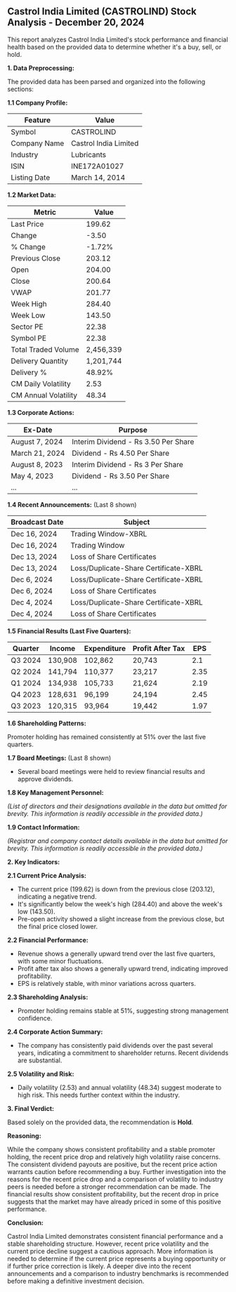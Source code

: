 ## Castrol India Limited (CASTROLIND) Stock Analysis - December 20, 2024

This report analyzes Castrol India Limited's stock performance and financial health based on the provided data to determine whether it's a buy, sell, or hold.

**1. Data Preprocessing:**

The provided data has been parsed and organized into the following sections:

**1.1 Company Profile:**

| Feature          | Value                     |
|-----------------|--------------------------|
| Symbol           | CASTROLIND                |
| Company Name     | Castrol India Limited      |
| Industry         | Lubricants                |
| ISIN             | INE172A01027              |
| Listing Date     | March 14, 2014            |


**1.2 Market Data:**

| Metric                | Value     |
|-----------------------|------------|
| Last Price            | 199.62     |
| Change                | -3.50      |
| % Change              | -1.72%     |
| Previous Close        | 203.12     |
| Open                  | 204.00     |
| Close                 | 200.64     |
| VWAP                  | 201.77     |
| Week High             | 284.40     |
| Week Low              | 143.50     |
| Sector PE             | 22.38      |
| Symbol PE             | 22.38      |
| Total Traded Volume   | 2,456,339  |
| Delivery Quantity     | 1,201,744  |
| Delivery %            | 48.92%     |
| CM Daily Volatility   | 2.53       |
| CM Annual Volatility  | 48.34      |


**1.3 Corporate Actions:**

| Ex-Date      | Purpose                               |
|--------------|---------------------------------------|
| August 7, 2024 | Interim Dividend - Rs 3.50 Per Share |
| March 21, 2024 | Dividend - Rs 4.50 Per Share         |
| August 8, 2023 | Interim Dividend - Rs 3 Per Share    |
| May 4, 2023   | Dividend - Rs 3.50 Per Share         |
| ...           | ...                                   |  *(Further historical dividend data available)*


**1.4 Recent Announcements:** (Last 8 shown)

| Broadcast Date | Subject                                      |
|-----------------|----------------------------------------------|
| Dec 16, 2024   | Trading Window-XBRL                          |
| Dec 16, 2024   | Trading Window                               |
| Dec 13, 2024   | Loss of Share Certificates                     |
| Dec 13, 2024   | Loss/Duplicate-Share Certificate-XBRL          |
| Dec 6, 2024    | Loss/Duplicate-Share Certificate-XBRL          |
| Dec 6, 2024    | Loss of Share Certificates                     |
| Dec 4, 2024    | Loss/Duplicate-Share Certificate-XBRL          |
| Dec 4, 2024    | Loss of Share Certificates                     |


**1.5 Financial Results (Last Five Quarters):**

| Quarter      | Income     | Expenditure | Profit After Tax | EPS  |
|--------------|------------|-------------|-----------------|------|
| Q3 2024      | 130,908    | 102,862     | 20,743           | 2.1  |
| Q2 2024      | 141,794    | 110,377     | 23,217           | 2.35 |
| Q1 2024      | 134,938    | 105,733     | 21,624           | 2.19 |
| Q4 2023      | 128,631    | 96,199      | 24,194           | 2.45 |
| Q3 2023      | 120,315    | 93,964      | 19,442           | 1.97 |


**1.6 Shareholding Patterns:**

Promoter holding has remained consistently at 51% over the last five quarters.


**1.7 Board Meetings:** (Last 8 shown)

* Several board meetings were held to review financial results and approve dividends.


**1.8 Key Management Personnel:**

*(List of directors and their designations available in the data but omitted for brevity.  This information is readily accessible in the provided data.)*


**1.9 Contact Information:**

*(Registrar and company contact details available in the data but omitted for brevity. This information is readily accessible in the provided data.)*


**2. Key Indicators:**

**2.1 Current Price Analysis:**

* The current price (199.62) is down from the previous close (203.12), indicating a negative trend.
* It's significantly below the week's high (284.40) and above the week's low (143.50).
* Pre-open activity showed a slight increase from the previous close, but the final price closed lower.

**2.2 Financial Performance:**

* Revenue shows a generally upward trend over the last five quarters, with some minor fluctuations.
* Profit after tax also shows a generally upward trend, indicating improved profitability.
* EPS is relatively stable, with minor variations across quarters.

**2.3 Shareholding Analysis:**

* Promoter holding remains stable at 51%, suggesting strong management confidence.

**2.4 Corporate Action Summary:**

* The company has consistently paid dividends over the past several years, indicating a commitment to shareholder returns.  Recent dividends are substantial.

**2.5 Volatility and Risk:**

* Daily volatility (2.53) and annual volatility (48.34) suggest moderate to high risk.  This needs further context within the industry.

**3. Final Verdict:**

Based solely on the provided data, the recommendation is **Hold**.

**Reasoning:**

While the company shows consistent profitability and a stable promoter holding, the recent price drop and relatively high volatility raise concerns.  The consistent dividend payouts are positive, but the recent price action warrants caution before recommending a buy.  Further investigation into the reasons for the recent price drop and a comparison of volatility to industry peers is needed before a stronger recommendation can be made.  The financial results show consistent profitability, but the recent drop in price suggests that the market may have already priced in some of this positive performance.

**Conclusion:**

Castrol India Limited demonstrates consistent financial performance and a stable shareholding structure. However, recent price volatility and the current price decline suggest a cautious approach.  More information is needed to determine if the current price represents a buying opportunity or if further price correction is likely.  A deeper dive into the recent announcements and a comparison to industry benchmarks is recommended before making a definitive investment decision.
